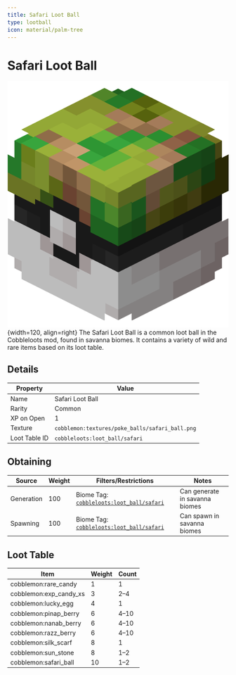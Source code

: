 ```yaml
---
title: Safari Loot Ball
type: lootball
icon: material/palm-tree
---
```


# Safari Loot Ball
![Safari Ball](../../assets/ball/Safari_Ball_(model).png){width=120, align=right}
The Safari Loot Ball is a common loot ball in the Cobbleloots mod, found in savanna biomes. It contains a variety of wild and rare items based on its loot table.

## Details
| Property        | Value                                             |
|-----------------|---------------------------------------------------|
| Name            | Safari Loot Ball                                  |
| Rarity          | Common                                            |
| XP on Open      | 1                                                 |
| Texture         | `cobblemon:textures/poke_balls/safari_ball.png`   |
| Loot Table ID   | `cobbleloots:loot_ball/safari`                    |

## Obtaining
| Source      | Weight | Filters/Restrictions                                      | Notes |
|-------------|--------|----------------------------------------------------------|-------|
| Generation  | 100    | Biome Tag: [`cobbleloots:loot_ball/safari`](../../../reference/tags/biome_tags#cobblelootsloot_ballsafari) | Can generate in savanna biomes |
| Spawning    | 100    | Biome Tag: [`cobbleloots:loot_ball/safari`](../../../reference/tags/biome_tags#cobblelootsloot_ballsafari) | Can spawn in savanna biomes    |

## Loot Table

| Item                      | Weight | Count   |
|---------------------------|--------|---------|
| cobblemon:rare_candy      | 1      | 1       |
| cobblemon:exp_candy_xs    | 3      | 2–4     |
| cobblemon:lucky_egg       | 4      | 1       |
| cobblemon:pinap_berry     | 6      | 4–10    |
| cobblemon:nanab_berry     | 6      | 4–10    |
| cobblemon:razz_berry      | 6      | 4–10    |
| cobblemon:silk_scarf      | 8      | 1       |
| cobblemon:sun_stone       | 8      | 1–2     |
| cobblemon:safari_ball     | 10     | 1–2     |